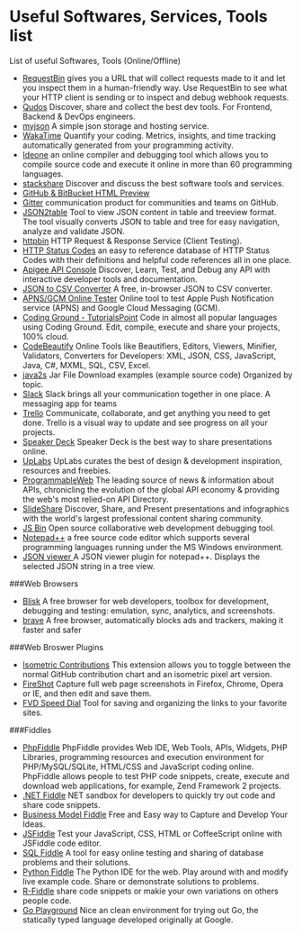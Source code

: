 # Useful Softwares, Services, Tools list
List of useful Softwares, Tools (Online/Offline)


- <a href="http://requestb.in/" target="_blank" >RequestBin</a> gives you a URL that will collect requests made to it and let you inspect them in a human-friendly way. Use RequestBin to see what your HTTP client is sending or to inspect and debug webhook requests.
- <a href="https://www.qudos.io/" target="_blank" >Qudos</a> Discover, share and collect the best dev tools. For Frontend, Backend & DevOps engineers.
- <a href="http://myjson.com/" target="_blank" >myjson</a> A simple json storage and hosting service.
- <a href="https://wakatime.com/" target="_blank" >WakaTime</a> Quantify your coding. Metrics, insights, and time tracking automatically generated from your programming activity.
- <a href="https://ideone.com/" target="_blank" >Ideone</a> an online compiler and debugging tool which allows you to compile source code and execute it online in more than 60 programming languages.
- <a href="http://stackshare.io/" target="_blank" >stackshare</a> Discover and discuss the best software tools and services.
- <a href="http://htmlpreview.github.io/" target="_blank" >GitHub & BitBucket HTML Preview</a> 
- <a href="https://gitter.im/" target="_blank" >Gitter</a> communication product for communities and teams on GitHub. 
- <a href="http://json2table.com/" target="_blank" >JSON2table</a> Tool to view JSON content in table and treeview format. The tool visually converts JSON to table and tree for easy navigation, analyze and validate JSON.
- <a href="http://httpbin.org/" target="_blank" >httpbin</a> HTTP Request & Response Service (Client Testing).
- <a href="https://httpstatuses.com/" target="_blank" >HTTP Status Codes</a> an easy to reference database of HTTP Status Codes with their definitions and helpful code references all in one place. 
- <a href="https://apigee.com/providers" target="_blank" >Apigee API Console</a> Discover, Learn, Test, and Debug any API with interactive developer tools and documentation. 
- <a href="http://konklone.io/json/" target="_blank" >JSON to CSV Converter</a> A free, in-browser JSON to CSV converter.
- <a href="http://apns-gcm.bryantan.info/" target="_blank" >APNS/GCM Online Tester</a> Online tool to test Apple Push Notification service (APNS) and Google Cloud Messaging (GCM).
- <a href="http://www.tutorialspoint.com/codingground.htm" target="_blank" >Coding Ground - TutorialsPoint</a> Code in almost all popular languages using Coding Ground. Edit, compile, execute and share your projects, 100% cloud.
- <a href="http://codebeautify.org/" target="_blank" >CodeBeautify</a> Online Tools like Beautifiers, Editors, Viewers, Minifier, Validators, Converters for Developers: XML, JSON, CSS, JavaScript, Java, C#, MXML, SQL, CSV, Excel.
- <a href="http://www.java2s.com/Code/Jar/CatalogJar.htm" target="_blank" >java2s</a> Jar File Download examples (example source code) Organized by topic.
- <a href="https://slack.com/" target="_blank" >Slack</a> Slack brings all your communication together in one place. A messaging app for teams
- <a href="https://trello.com/" target="_blank" >Trello</a> Communicate, collaborate, and get anything you need to get done. Trello is a visual way to update and see progress on all your projects.
- <a href="https://speakerdeck.com/" target="_blank" >Speaker Deck</a> Speaker Deck is the best way to share presentations online.
- <a href="http://www.uplabs.com/" target="_blank" >UpLabs</a> UpLabs curates the best of design & development inspiration, resources and freebies. 
- <a href="http://www.programmableweb.com/" target="_blank" >ProgrammableWeb</a> The leading source of news & information about APIs, chronicling the evolution of the global API economy & providing the web's most relied-on API Directory.
- <a href="http://www.slideshare.net/" target="_blank" >SlideShare</a> Discover, Share, and Present presentations and infographics with the world's largest professional content sharing community.
- <a href="http://jsbin.com/" target="_blank" >JS Bin</a> Open source collaborative web development debugging tool.
- <a href="https://notepad-plus-plus.org/" target="_blank" >Notepad++</a> a free source code editor which supports several programming languages running under the MS Windows environment.
- <a href="https://github.com/kapilratnani/JSON-Viewer" target="_blank" >JSON viewer </a> A JSON viewer plugin for notepad++. Displays the selected JSON string in a tree view.

###Web Browsers

- <a href="https://blisk.io/" target="_blank" >Blisk</a> A free browser for web developers, toolbox for development, debugging and testing: emulation, sync, analytics, and screenshots.
- <a href="https://brave.com/" target="_blank" >brave</a> A free browser, automatically blocks ads and trackers, making it faster and safer 

###Web Broswer Plugins

- <a href="https://chrome.google.com/webstore/detail/isometric-contributions/mjoedlfflcchnleknnceiplgaeoegien" target="_blank" >Isometric Contributions</a> This extension allows you to toggle between the normal GitHub contribution chart and an isometric pixel art version.
- <a href="http://getfireshot.com/" target="_blank" >FireShot</a> Capture full web page screenshots in Firefox, Chrome, Opera or IE, and then edit and save them.
- <a href="http://fvdspeeddial.com/" target="_blank" >FVD Speed Dial</a> Tool for saving and organizing the links to your favorite sites.

###Fiddles

- <a href="http://phpfiddle.org/" target="_blank" >PhpFiddle</a> PhpFiddle provides Web IDE, Web Tools, APIs, Widgets, PHP Libraries, programming resources and execution environment for PHP/MySQL/SQLite, HTML/CSS and JavaScript coding online. PhpFiddle allows people to test PHP code snippets, create, execute and download web applications, for example, Zend Framework 2 projects.
- <a href="https://dotnetfiddle.net/" target="_blank" >.NET Fiddle</a> NET sandbox for developers to quickly try out code and share code snippets.
- <a href="https://bmfiddle.com/" target="_blank" >Business Model Fiddle</a> Free and Easy way to Capture and Develop Your Ideas.
- <a href="https://jsfiddle.net/" target="_blank" >JSFiddle</a> Test your JavaScript, CSS, HTML or CoffeeScript online with JSFiddle code editor.
- <a href="http://sqlfiddle.com/" target="_blank" >SQL Fiddle</a> A tool for easy online testing and sharing of database problems and their solutions.
- <a href="http://pythonfiddle.com/" target="_blank" >Python Fiddle</a> The Python IDE for the web. Play around with and modify live example code. Share or demonstrate solutions to problems.
- <a href="http://www.r-fiddle.org/#/" target="_blank" >R-Fiddle</a> share code snippets or makie your own variations on others people code.
- <a href="https://play.golang.org/" target="_blank" >Go Playground</a> Nice an clean environment for trying out Go, the statically typed language developed originally at Google. 
